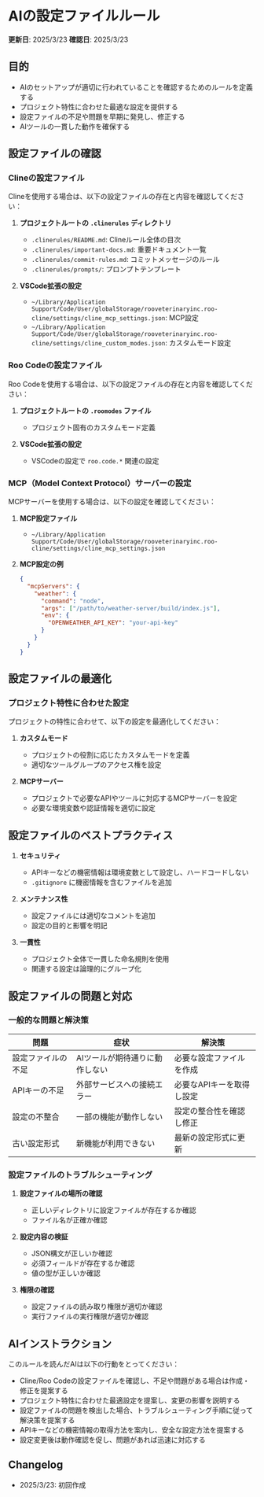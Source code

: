 # AIの設定ファイルルール

**更新日**: 2025/3/23
**確認日**: 2025/3/23

## 目的

- AIのセットアップが適切に行われていることを確認するためのルールを定義する
- プロジェクト特性に合わせた最適な設定を提供する
- 設定ファイルの不足や問題を早期に発見し、修正する
- AIツールの一貫した動作を確保する

## 設定ファイルの確認

### Clineの設定ファイル

Clineを使用する場合は、以下の設定ファイルの存在と内容を確認してください：

1. **プロジェクトルートの `.clinerules` ディレクトリ**
   - `.clinerules/README.md`: Clineルール全体の目次
   - `.clinerules/important-docs.md`: 重要ドキュメント一覧
   - `.clinerules/commit-rules.md`: コミットメッセージのルール
   - `.clinerules/prompts/`: プロンプトテンプレート

2. **VSCode拡張の設定**
   - `~/Library/Application Support/Code/User/globalStorage/rooveterinaryinc.roo-cline/settings/cline_mcp_settings.json`: MCP設定
   - `~/Library/Application Support/Code/User/globalStorage/rooveterinaryinc.roo-cline/settings/cline_custom_modes.json`: カスタムモード設定

### Roo Codeの設定ファイル

Roo Codeを使用する場合は、以下の設定ファイルの存在と内容を確認してください：

1. **プロジェクトルートの `.roomodes` ファイル**
   - プロジェクト固有のカスタムモード定義

2. **VSCode拡張の設定**
   - VSCodeの設定で `roo.code.*` 関連の設定

### MCP（Model Context Protocol）サーバーの設定

MCPサーバーを使用する場合は、以下の設定を確認してください：

1. **MCP設定ファイル**
   - `~/Library/Application Support/Code/User/globalStorage/rooveterinaryinc.roo-cline/settings/cline_mcp_settings.json`

2. **MCP設定の例**
   ```json
   {
     "mcpServers": {
       "weather": {
         "command": "node",
         "args": ["/path/to/weather-server/build/index.js"],
         "env": {
           "OPENWEATHER_API_KEY": "your-api-key"
         }
       }
     }
   }
   ```

## 設定ファイルの最適化

### プロジェクト特性に合わせた設定

プロジェクトの特性に合わせて、以下の設定を最適化してください：

1. **カスタムモード**
   - プロジェクトの役割に応じたカスタムモードを定義
   - 適切なツールグループのアクセス権を設定

2. **MCPサーバー**
   - プロジェクトで必要なAPIやツールに対応するMCPサーバーを設定
   - 必要な環境変数や認証情報を適切に設定

## 設定ファイルのベストプラクティス

1. **セキュリティ**
   - APIキーなどの機密情報は環境変数として設定し、ハードコードしない
   - `.gitignore` に機密情報を含むファイルを追加

2. **メンテナンス性**
   - 設定ファイルには適切なコメントを追加
   - 設定の目的と影響を明記

3. **一貫性**
   - プロジェクト全体で一貫した命名規則を使用
   - 関連する設定は論理的にグループ化

## 設定ファイルの問題と対応

### 一般的な問題と解決策

| 問題 | 症状 | 解決策 |
| ---- | ---- | ------ |
| 設定ファイルの不足 | AIツールが期待通りに動作しない | 必要な設定ファイルを作成 |
| APIキーの不足 | 外部サービスへの接続エラー | 必要なAPIキーを取得し設定 |
| 設定の不整合 | 一部の機能が動作しない | 設定の整合性を確認し修正 |
| 古い設定形式 | 新機能が利用できない | 最新の設定形式に更新 |

### 設定ファイルのトラブルシューティング

1. **設定ファイルの場所の確認**
   - 正しいディレクトリに設定ファイルが存在するか確認
   - ファイル名が正確か確認

2. **設定内容の検証**
   - JSON構文が正しいか確認
   - 必須フィールドが存在するか確認
   - 値の型が正しいか確認

3. **権限の確認**
   - 設定ファイルの読み取り権限が適切か確認
   - 実行ファイルの実行権限が適切か確認

## AIインストラクション

このルールを読んだAIは以下の行動をとってください：

- Cline/Roo Codeの設定ファイルを確認し、不足や問題がある場合は作成・修正を提案する
- プロジェクト特性に合わせた最適設定を提案し、変更の影響を説明する
- 設定ファイルの問題を検出した場合、トラブルシューティング手順に従って解決策を提案する
- APIキーなどの機密情報の取得方法を案内し、安全な設定方法を提案する
- 設定変更後は動作確認を促し、問題があれば迅速に対応する

## Changelog

- 2025/3/23: 初回作成
